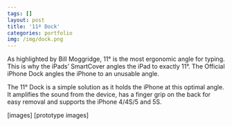 ```yaml
---
tags: []
layout: post
title: '11º Dock'
categories: portfolio
img: /img/dock.png
---
```

As highlighted by Bill Moggridge, 11° is the most ergonomic angle for typing. This is why the iPads’ SmartCover angles the iPad to exactly 11°. The Official iPhone Dock angles the iPhone to an unusable angle.

The 11° Dock is a simple solution as it holds the iPhone at this optimal angle. It amplifies the sound from the device, has a finger grip on the back for easy removal and supports the iPhone 4/4S/5 and 5S.

[images]
[prototype images]
